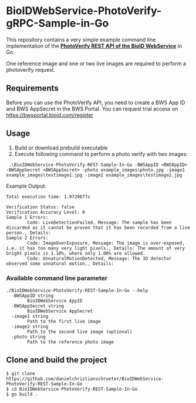# BioIDWebService-PhotoVerify-gRPC-Sample-in-Go

This repository contains a very simple example command line implementation of the **[PhotoVerify REST API of the BioID WebService](https://developer.bioid.com/classicbws/bwsreference/webapi/photoverify)** in Go.

One reference image and one or two live images are required to perform a photoverify request.

## Requirements

Before you can use the PhotoVerify API, you need to create a BWS App ID and BWS AppSecret in the BWS Portal.
You can request trial access on https://bwsportal.bioid.com/register

## Usage

1. Build or download prebuild executable
2. Execute following command to perform a photo verify with two images:

```
 .\BioIDWebService-PhotoVerify-REST-Sample-In-Go -BWSAppID <BWSAppID> -BWSAppSecret <BWSAppSecret> -photo example_images\photo.jpg -image1 example_images\testimage1.jpg -image2 example_images\testimage2.jpg
```

Example Output:

```
Total execution time: 1.9729677s

Verification Status: false
Verification Accuracy Level: 0
Sample 1 Errors:
        Code: LiveDetectionFailed, Message: The sample has been discarded as it cannot be proven that it has been recorded from a live person., Details:
Sample 2 Errors:
        Code: ImageOverExposure, Message: The image is over-exposed, i.e. it has too many very light pixels., Details: The amount of very bright pixels is 1.10%, where only 1.00% are allowed.
        Code: UnnaturalMotionDetected, Message: The 3D detector observed some unnatural motion., Details:
```

### Available command line parameter

```
./BioIDWebService-PhotoVerify-REST-Sample-In-Go --help
  -BWSAppID string
        BioIDWebService AppID
  -BWSAppSecret string
        BioIDWebService AppSecret
  -image1 string
        Path to the first live image
  -image2 string
        Path to the second live image (optional)
  -photo string
        Path to the reference photo image
```

## Clone and build the project

```
$ git clone https://github.com/danielchristianschroeter/BioIDWebService-PhotoVerify-REST-Sample-In-Go
$ cd BioIDWebService-PhotoVerify-REST-Sample-In-Go
$ go build .
```
